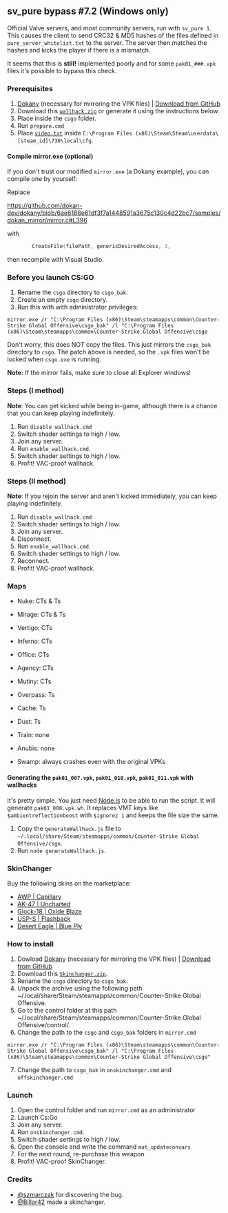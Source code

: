 ## sv\_pure bypass \#7.2 (Windows only)

Official Valve servers, and most community servers, run with `sv_pure 1`. This causes the client to send CRC32 & MD5 hashes of the files defined in `pure_server_whitelist.txt` to the server. The server then matches the hashes and kicks the player if there is a mismatch.

It seems that this is **still!** implemented poorly and for some `pak01_###.vpk` files it's possible to bypass this check.

### Prerequisites

1. [Dokany](https://github.com/dokan-dev/dokany) (necessary for mirroring the VPK files) | [Download from GitHub](https://github.com/dokan-dev/dokany/releases/download/v1.4.0.1000/Dokan_x64.msi)
2. Download this [`wallhack.zip`](https://drive.google.com/file/d/18keujp9OXI9L5mdv13dssTAhh4t_maJm/view?usp=sharing) or generate it using the instructions below.
3. Place inside the `csgo` folder.
4. Run `prepare.cmd`
5. Place [`video.txt`](video.txt) inside `C:\Program Files (x86)\Steam\Steam\userdata\[steam_id]\730\local\cfg`.

#### Compile mirror.exe (optional)

If you don't trust our modified `mirror.exe` (a Dokany example), you can compile one by yourself:

Replace

https://github.com/dokan-dev/dokany/blob/6ae6188e61df3f7a1448591a3675c130c4d22bc7/samples/dokan_mirror/mirror.c#L396

with

```c
        CreateFile(filePath, genericDesiredAccess, 3,
```

then recompile with Visual Studio.

### Before you launch CS:GO

1. Rename the `csgo` directory to `csgo_bak`.
2. Create an empty `csgo` directory.
3. Run this with with administrator privileges:

```
mirror.exe /r "C:\Program Files (x86)\Steam\steamapps\common\Counter-Strike Global Offensive\csgo_bak" /l "C:\Program Files (x86)\Steam\steamapps\common\Counter-Strike Global Offensive\csgo
```

Don't worry, this does NOT copy the files. This just mirrors the `csgo_bak` directory to `csgo`. The patch above is needed, so the `.vpk` files won't be locked when `csgo.exe` is running.

**Note:** If the mirror fails, make sure to close all Explorer windows!

### Steps (I method)

**Note**: You can get kicked while being in-game, although there is a chance that you can keep playing indefinitely.

1. Run `disable_wallhack.cmd`
2. Switch shader settings to high / low.
3. Join any server.
4. Run `enable_wallhack.cmd`.
5. Switch shader settings to high / low.
6. Profit! VAC-proof wallhack.

### Steps (II method)

**Note**: If you rejoin the server and aren't kicked immediately, you can keep playing indefinitely.

1. Run `disable_wallhack.cmd`
2. Switch shader settings to high / low.
3. Join any server.
4. Disconnect.
5. Run `enable_wallhack.cmd`.
6. Switch shader settings to high / low.
7. Reconnect.
8. Profit! VAC-proof wallhack.

### Maps

* Nuke: CTs & Ts

* Mirage: CTs & Ts
* Vertigo: CTs
* Inferno: CTs
* Office: CTs
* Agency: CTs
* Mutiny: CTs

* Overpass: Ts
* Cache: Ts

* Dust: Ts
* Train: none
* Anubis: none

* Swamp: always crashes even with the original VPKs

#### Generating the `pak01_007.vpk`, `pak01_010.vpk`, `pak01_011.vpk` with wallhacks

It's pretty simple. You just need [Node.js](https://nodejs.org/en/download/current/) to be able to run the script. It will generate `pak01_008.vpk.wh`. It replaces VMT keys like `$ambientreflectionboost` with `$ignorez 1` and keeps the file size the same.

1. Copy the `generateWallhack.js` file to `~/.local/share/Steam/steamapps/common/Counter-Strike Global Offensive/csgo`.
2. Run `node generateWallhack.js`.

### SkinChanger
Buy the following skins on the marketplace:
* [AWP | Capillary](https://steamcommunity.com/market/listings/730/AWP%20%7C%20Capillary%20%28Battle-Scarred%29)
* [AK-47 | Uncharted](https://steamcommunity.com/market/listings/730/AK-47%20%7C%20Uncharted%20%28Battle-Scarred%29)
* [Glock-18 | Oxide Blaze](https://steamcommunity.com/market/listings/730/Glock-18%20%7C%20Oxide%20Blaze%20%28Battle-Scarred%29)
* [USP-S | Flashback](https://steamcommunity.com/market/listings/730/USP-S%20%7C%20Flashback%20%28Field-Tested%29)
* [Desert Eagle | Blue Ply](https://steamcommunity.com/market/listings/730/Desert%20Eagle%20%7C%20Blue%20Ply%20%28Battle-Scarred%29)

### How to install

1. Dowload [Dokany](https://github.com/dokan-dev/dokany) (necessary for mirroring the VPK files) | [Download from GitHub](https://github.com/dokan-dev/dokany/releases/download/v1.4.0.1000/Dokan_x64.msi)
2. Download this [`Skinchanger.zip`](https://drive.google.com/file/d/18keujp9OXI9L5mdv13dssTAhh4t_maJm/view?usp=sharing).
3. Rename the `csgo` directory to `csgo_bak`.
4. Unpack the archive using the following path ~/.local/share/Steam/steamapps/common/Counter-Strike Global Offensive.
5. Go to the control folder at this path ~/.local/share/Steam/steamapps/common/Counter-Strike Global Offensive/control/.
6. Change the path to the `csgo` and `csgo_bak` folders in `mirror.cmd`
```
mirror.exe /r "C:\Program Files (x86)\Steam\steamapps\common\Counter-Strike Global Offensive\csgo_bak" /l "C:\Program Files (x86)\Steam\steamapps\common\Counter-Strike Global Offensive\csgo"
```
7. Change the path to  `csgo_bak` in `onskinchanger.cmd` and `offskinchanger.cmd`

### Launch
1. Open the control folder and run `mirror.cmd` as an administrator
2. Launch Cs:Go
3. Join any server.
4. Run `onskinchanger.cmd`.
5. Switch shader settings to high / low.
6. Open the console and write the command `mat_updateconvars`
7. For the next round, re-purchase this weapon
8. Profit! VAC-proof SkinChanger.


### Credits

* [@szmarczak](https://github.com/szmarczak) for discovering the bug.
* [@Billar42](https://github.com/billar42) made a skinchanger.
